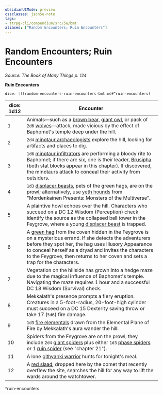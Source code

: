 ```yaml
---
obsidianUIMode: preview
cssclasses: json5e-note
tags:
- ttrpg-cli/compendium/src/5e/bmt
aliases: ["Random Encounters; Ruin Encounters"]
---
```

# Random Encounters; Ruin Encounters
*Source: The Book of Many Things p. 124* 

**Ruin Encounters**

`dice: [](random-encounters-ruin-encounters-bmt.md#^ruin-encounters)`

| dice: 1d12 | Encounter |
|------------|-----------|
| 1 | Animals—such as a [brown bear](brown-bear-xphb.md), [giant owl](giant-owl.md), or pack of `2d6` [wolves](wolf-xphb.md)—attack, made vicious by the effect of Baphomet's temple deep under the hill. |
| 2 | `2d4` [minotaur archaeologists](minotaur-archaeologist-bmt.md) explore the hill, looking for artifacts and places to dig. |
| 3 | `1d6` [minotaur infiltrators](minotaur-infiltrator-bmt.md) are performing a bloody rite to Baphomet; if there are six, one is their leader, [Brusipha](brusipha-bmt.md) (both stat blocks appear in this chapter). If discovered, the minotaurs attack to conceal their activity from outsiders. |
| 4 | `1d3` [displacer beasts](displacer-beast.md), pets of the green hags, are on the prowl; alternatively, use [yeth hounds](yeth-hound-mpmm.md) from "Mordenkainen Presents: Monsters of the Multiverse". |
| 5 | A plaintive howl echoes over the hill. Characters who succeed on a DC 12 Wisdom (Perception) check identify the source as the collapsed bell tower in the Feygrove, where a young [displacer beast](displacer-beast.md) is trapped. |
| 6 | A [green hag](green-hag.md) from the coven hidden in the Feygrove is on a mysterious errand. If she detects the adventurers before they spot her, the hag uses Illusory Appearance to conceal herself as a dryad and invites the characters to the Feygrove, then returns to her coven and sets a trap for the characters. |
| 7 | Vegetation on the hillside has grown into a hedge maze due to the magical influence of Baphomet's temple. Navigating the maze requires 1 hour and a successful DC 18 Wisdom (Survival) check. |
| 8 | Mekkalath's presence prompts a fiery eruption. Creatures in a 5-foot-radius, 20-foot-high cylinder must succeed on a DC 15 Dexterity saving throw or take 17 (`5d6`) fire damage. |
| 9 | `1d3` [fire elementals](fire-elemental-xmm.md) drawn from the Elemental Plane of Fire by Mekkalath's aura wander the hill. |
| 10 | Spiders from the Feygrove are on the prowl; they include `2d4` [giant spiders](giant-spider-xphb.md) plus either `1d3` [phase spiders](phase-spider.md) or 1 [ruin spider](ruin-spider-bmt.md) (see "chapter 21"). |
| 11 | A lone [githyanki warrior](githyanki-warrior.md) hunts for tonight's meal. |
| 12 | A [red slaad](red-slaad.md), dropped here by the comet that recently overflew the site, searches the hill for any way to lift the wards around the watchtower. |
^ruin-encounters